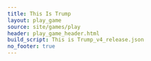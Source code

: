 ```yaml
---
title: This Is Trump
layout: play_game
source: site/games/play
header: play_game_header.html
build_script: This is Trump_v4_release.json
no_footer: true
---
```

